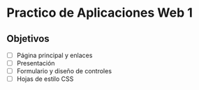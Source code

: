 # Practico de Aplicaciones Web 1

## Objetivos

- [ ] Página principal y enlaces
- [ ] Presentación
- [ ] Formulario y diseño de controles
- [ ] Hojas de estilo CSS
